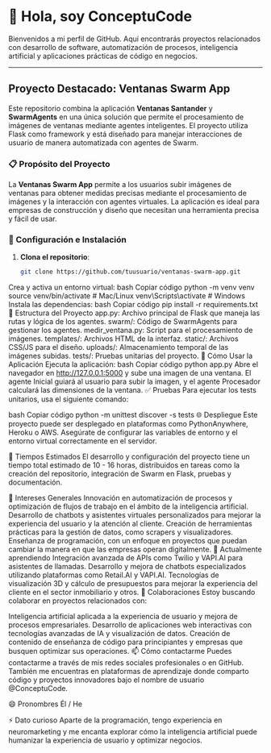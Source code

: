 # 👋 Hola, soy ConceptuCode

Bienvenidos a mi perfil de GitHub. Aquí encontrarás proyectos relacionados con desarrollo de software, automatización de procesos, inteligencia artificial y aplicaciones prácticas de código en negocios.

---

## Proyecto Destacado: Ventanas Swarm App

Este repositorio combina la aplicación **Ventanas Santander** y **SwarmAgents** en una única solución que permite el procesamiento de imágenes de ventanas mediante agentes inteligentes. El proyecto utiliza Flask como framework y está diseñado para manejar interacciones de usuario de manera automatizada con agentes de Swarm.

### 📋 Propósito del Proyecto
La **Ventanas Swarm App** permite a los usuarios subir imágenes de ventanas para obtener medidas precisas mediante el procesamiento de imágenes y la interacción con agentes virtuales. La aplicación es ideal para empresas de construcción y diseño que necesitan una herramienta precisa y fácil de usar.

### 🚀 Configuración e Instalación
1. **Clona el repositorio**:
   ```bash
   git clone https://github.com/tuusuario/ventanas-swarm-app.git
Crea y activa un entorno virtual:
bash
Copiar código
python -m venv venv
source venv/bin/activate  # Mac/Linux
venv\Scripts\activate     # Windows
Instala las dependencias:
bash
Copiar código
pip install -r requirements.txt
🧩 Estructura del Proyecto
app.py: Archivo principal de Flask que maneja las rutas y lógica de los agentes.
swarm/: Código de SwarmAgents para gestionar los agentes.
medir_ventana.py: Script para el procesamiento de imágenes.
templates/: Archivos HTML de la interfaz.
static/: Archivos CSS/JS para el diseño.
uploads/: Almacenamiento temporal de las imágenes subidas.
tests/: Pruebas unitarias del proyecto.
🔄 Cómo Usar la Aplicación
Ejecuta la aplicación:
bash
Copiar código
python app.py
Abre el navegador en http://127.0.0.1:5000 y sube una imagen de una ventana.
El agente Inicial guiará al usuario para subir la imagen, y el agente Procesador calculará las dimensiones de la ventana.
✅ Pruebas
Para ejecutar los tests unitarios, usa el siguiente comando:

bash
Copiar código
python -m unittest discover -s tests
🌐 Despliegue
Este proyecto puede ser desplegado en plataformas como PythonAnywhere, Heroku o AWS. Asegúrate de configurar las variables de entorno y el entorno virtual correctamente en el servidor.

📅 Tiempos Estimados
El desarrollo y configuración del proyecto tiene un tiempo total estimado de 10 - 16 horas, distribuidos en tareas como la creación del repositorio, integración de Swarm en Flask, pruebas y documentación.

👀 Intereses Generales
Innovación en automatización de procesos y optimización de flujos de trabajo en el ámbito de la inteligencia artificial.
Desarrollo de chatbots y asistentes virtuales personalizados para mejorar la experiencia del usuario y la atención al cliente.
Creación de herramientas prácticas para la gestión de datos, como scrapers y visualizadores.
Enseñanza de programación, con un enfoque en proyectos que puedan cambiar la manera en que las empresas operan digitalmente.
🌱 Actualmente aprendiendo
Integración avanzada de APIs como Twilio y VAPI.AI para asistentes de llamadas.
Desarrollo y mejora de chatbots especializados utilizando plataformas como Retail.AI y VAPI.AI.
Tecnologías de visualización 3D y cálculo de presupuestos para mejorar la experiencia del cliente en el sector inmobiliario y otros.
💞️ Colaboraciones
Estoy buscando colaborar en proyectos relacionados con:

Inteligencia artificial aplicada a la experiencia de usuario y mejora de procesos empresariales.
Desarrollo de aplicaciones web interactivas con tecnologías avanzadas de IA y visualización de datos.
Creación de contenido de enseñanza de código para principiantes y empresas que busquen optimizar sus operaciones.
📫 Cómo contactarme
Puedes contactarme a través de mis redes sociales profesionales o en GitHub. También me encuentras en plataformas de aprendizaje donde comparto código y proyectos innovadores bajo el nombre de usuario @ConceptuCode.

😄 Pronombres
Él / He

⚡ Dato curioso
Aparte de la programación, tengo experiencia en neuromarketing y me encanta explorar cómo la inteligencia artificial puede humanizar la experiencia de usuario y optimizar negocios.
